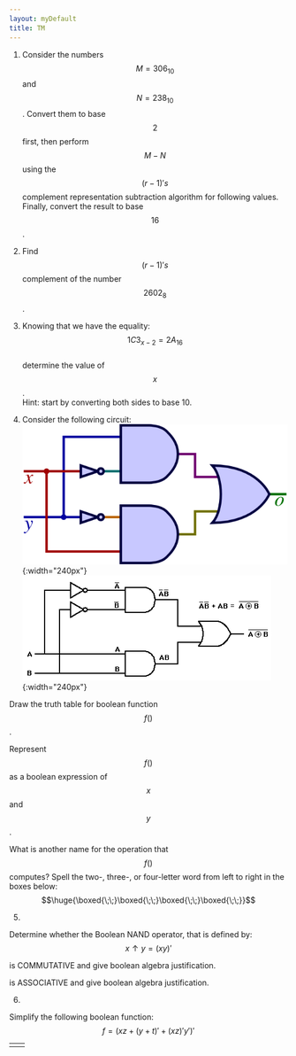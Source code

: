 ```yaml
---
layout: myDefault
title: TM
---
```


  

  
  
1.  Consider the numbers $$M = 306_{10}$$ and $$N = 238_{10}$$. Convert them to base $$2$$ first,
then perform $$M-N$$ using the $$(r-1)'s$$ complement representation subtraction algorithm for following values. Finally, convert the result to base $$16$$.  



  
  
  
  
2.  Find $$(r-1)'s$$ complement of the number $$2602_8$$. 
  
  
  
  
  
  
  
3.  Knowing that we have the equality:  
$$1C3_{x-2} = 2A_{16}$$  
determine the value of $$x$$.  
Hint: start by converting both sides to base 10.  
  
  
  
  
  
  
  
4.  Consider the following circuit:  
![](XOR.png){:width="240px"}  
![](XNOR.gif){:width="240px"}  
  
Draw the truth table for boolean function $$f()$$.  
  
  
  
  
Represent $$f()$$ as a boolean expression of $$x$$ and $$y$$.  
  
  
  
  
What is another name for the operation that $$f()$$ computes?  Spell the two-, three-, or four-letter word from left to right in the boxes below: 
$$\huge{\boxed{\;\;}\boxed{\;\;}\boxed{\;\;}\boxed{\;\;}}$$
  
  
  
  
  
  
5.  
Determine whether the Boolean NAND operator, that is defined by:
$$x \uparrow y = (xy)'$$
  
is COMMUTATIVE and give boolean algebra justification.  
  
  
  
  
  
is ASSOCIATIVE and give boolean algebra justification.  
  
    
  
  
  
6.  
Simplify the following boolean function:  $$f = (xz + (y + t)' + (xz)'y')'$$
  
  
  
  
  
  
  
<table border="0px"><tr><td style="width:50%">
</td><td style="width:50%">
</td></tr></table>
